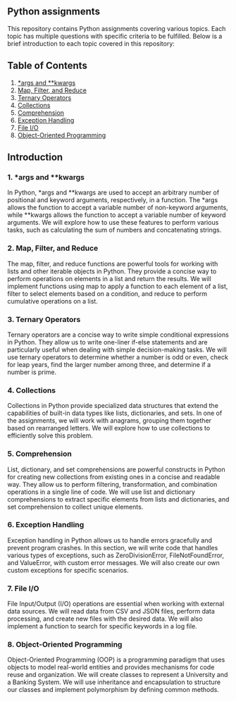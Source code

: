 ## Python assignments

This repository contains Python assignments covering various topics. Each topic has multiple questions with specific criteria to be fulfilled. Below is a brief introduction to each topic covered in this repository:

## Table of Contents

1. [*args and **kwargs](#args-and-kwargs)
2. [Map, Filter, and Reduce](#map-filter-and-reduce)
3. [Ternary Operators](#ternary-operators)
4. [Collections](#collections)
5. [Comprehension](#comprehension)
6. [Exception Handling](#exception-handling)
7. [File I/O](#file-io)
8. [Object-Oriented Programming](#object-oriented-programming)

## Introduction

### 1. *args and **kwargs
In Python, *args and **kwargs are used to accept an arbitrary number of positional and keyword arguments, respectively, in a function. The *args allows the function to accept a variable number of non-keyword arguments, while **kwargs allows the function to accept a variable number of keyword arguments. We will explore how to use these features to perform various tasks, such as calculating the sum of numbers and concatenating strings.

### 2. Map, Filter, and Reduce
The map, filter, and reduce functions are powerful tools for working with lists and other iterable objects in Python. They provide a concise way to perform operations on elements in a list and return the results. We will implement functions using map to apply a function to each element of a list, filter to select elements based on a condition, and reduce to perform cumulative operations on a list.

### 3. Ternary Operators
Ternary operators are a concise way to write simple conditional expressions in Python. They allow us to write one-liner if-else statements and are particularly useful when dealing with simple decision-making tasks. We will use ternary operators to determine whether a number is odd or even, check for leap years, find the larger number among three, and determine if a number is prime.

### 4. Collections
Collections in Python provide specialized data structures that extend the capabilities of built-in data types like lists, dictionaries, and sets. In one of the assignments, we will work with anagrams, grouping them together based on rearranged letters. We will explore how to use collections to efficiently solve this problem.

### 5. Comprehension
List, dictionary, and set comprehensions are powerful constructs in Python for creating new collections from existing ones in a concise and readable way. They allow us to perform filtering, transformation, and combination operations in a single line of code. We will use list and dictionary comprehensions to extract specific elements from lists and dictionaries, and set comprehension to collect unique elements.

### 6. Exception Handling
Exception handling in Python allows us to handle errors gracefully and prevent program crashes. In this section, we will write code that handles various types of exceptions, such as ZeroDivisionError, FileNotFoundError, and ValueError, with custom error messages. We will also create our own custom exceptions for specific scenarios.

### 7. File I/O
File Input/Output (I/O) operations are essential when working with external data sources. We will read data from CSV and JSON files, perform data processing, and create new files with the desired data. We will also implement a function to search for specific keywords in a log file.

### 8. Object-Oriented Programming
Object-Oriented Programming (OOP) is a programming paradigm that uses objects to model real-world entities and provides mechanisms for code reuse and organization. We will create classes to represent a University and a Banking System. We will use inheritance and encapsulation to structure our classes and implement polymorphism by defining common methods.



